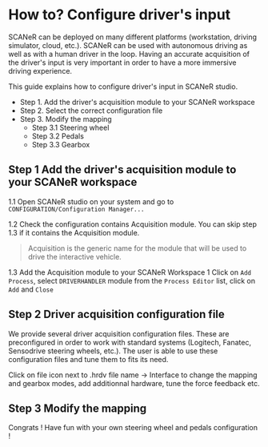 # How to? Configure driver's input

SCANeR can be deployed on many different platforms (workstation, driving simulator, cloud, etc.). SCANeR can be used with autonomous driving as well as with a human driver in the loop. Having an accurate acquisition of the driver's input is very important in order to have a more immersive driving experience.


This guide explains how to configure driver's input in SCANeR studio.
- Step 1. Add the driver's acquisition module to your SCANeR workspace
- Step 2. Select the correct configuration file 
- Step 3. Modify the mapping 
  - Step 3.1 Steering wheel
  - Step 3.2 Pedals
  - Step 3.3 Gearbox

## Step 1 Add the driver's acquisition module to your SCANeR workspace
1.1 Open SCANeR studio on your system and go to `CONFIGURATION/Configuration Manager...`

1.2 Check the configuration contains Acquisition module. You can skip step 1.3 if it contains the Acquisition module.
>Acquisition is the generic name for the module that will be used to drive the interactive vehicle.

1.3 Add the Acquisition module to your SCANeR Workspace
  1 Click on `Add Process`, select `DRIVERHANDLER` module from the `Process Editor` list, click on `Add` and `Close`

## Step 2 Driver acquisition configuration file 
We provide several driver acquisition configuration files. These are preconfigured in order to work with standard systems (Logitech, Fanatec, Sensodrive steering wheels, etc.). The user is able to use these configuration files and tune them to fits its need.

Click on file icon next to .hrdv file name -> Interface to change the mapping and gearbox modes, add additionnal hardware, tune the force feedback etc.

## Step 3 Modify the mapping

Congrats ! Have fun with your own steering wheel and pedals configuration ! 



